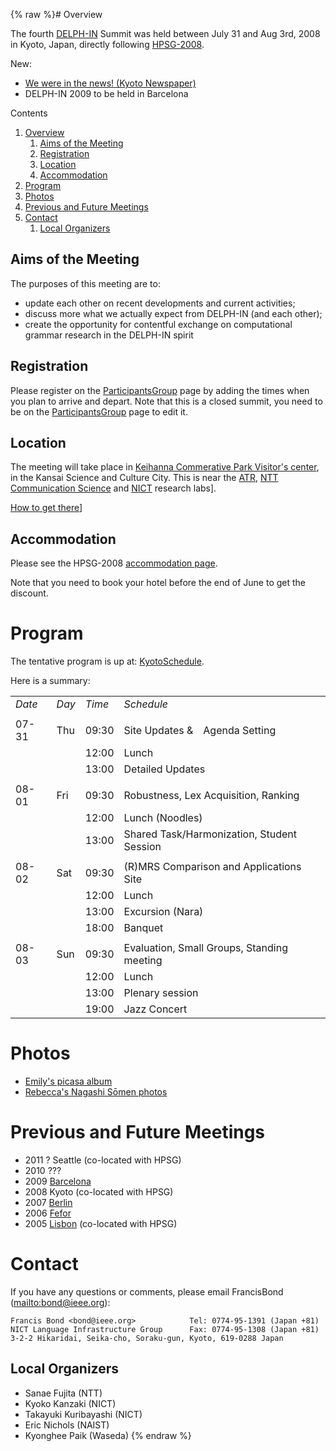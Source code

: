 {% raw %}# Overview

The fourth [DELPH-IN](http://www.delph-in.net) Summit was held between
July 31 and Aug 3rd, 2008 in Kyoto, Japan, directly following
[HPSG-2008](http://www.essex.ac.uk/linguistics/external/HPSG/Conferences/hpsg-2008/).

New:

- [We were in the news! (Kyoto
Newspaper)](http://www.kyoto-np.co.jp/article.php?mid=P2008080200056&genre=K1&area=K20)
- DELPH-IN 2009 to be held in Barcelona

Contents

1. [Overview](https://delph-in.github.io/docs/summits/KyotoTop)
   1. [Aims of the Meeting](https://delph-in.github.io/docs/summits/KyotoTop)
   2. [Registration](https://delph-in.github.io/docs/summits/KyotoTop)
   3. [Location](https://delph-in.github.io/docs/summits/KyotoTop)
   4. [Accommodation](https://delph-in.github.io/docs/summits/KyotoTop)
2. [Program](https://delph-in.github.io/docs/summits/KyotoTop)
3. [Photos](https://delph-in.github.io/docs/summits/KyotoTop)
4. [Previous and Future Meetings](https://delph-in.github.io/docs/summits/KyotoTop)
5. [Contact](https://delph-in.github.io/docs/summits/KyotoTop)
   1. [Local Organizers](https://delph-in.github.io/docs/summits/KyotoTop)

## Aims of the Meeting

The purposes of this meeting are to:

- update each other on recent developments and current activities;
- discuss more what we actually expect from DELPH-IN (and each other);
- create the opportunity for contentful exchange on computational
grammar research in the DELPH-IN spirit

## Registration

Please register on the [ParticipantsGroup](https://delph-in.github.io/docs/summits/ParticipantsGroup) page by
adding the times when you plan to arrive and depart. Note that this is a
closed summit, you need to be on the
[ParticipantsGroup](https://delph-in.github.io/docs/summits/ParticipantsGroup) page to edit it.

## Location

The meeting will take place in [Keihanna Commerative Park Visitor's
center](http://www.keihanna-park.jp/kouen_taniai.html#kouen_bizitasenta),
in the Kansai Science and Culture City. This is near the
[ATR](http://www.atr.jp/html/access/access.html), [NTT Communication
Science](http://www.kecl.ntt.co.jp/rps/index.html) and
[NICT](http://www2.nict.go.jp/x/x151/index_en.html) research labs\].

[How to get
there](/%5Bhttp%3A//www2.nict.go.jp/x/x161/en/member/bond/hpsg-2008/access-delphin.html)\]

## Accommodation

Please see the HPSG-2008 [accommodation
page](http://www2.nict.go.jp/x/x161/en/member/bond/hpsg-2008/hotel-e.html).

Note that you need to book your hotel before the end of June to get the
discount.

# Program

The tentative program is up at: [KyotoSchedule](https://delph-in.github.io/docs/summits/KyotoSchedule).

Here is a summary:

|        |       |        |                                            |
|--------|-------|--------|--------------------------------------------|
| *Date* | *Day* | *Time* | *Schedule*                                 |
|        |       |        |                                            |
| 07-31  | Thu   | 09:30  | Site Updates &　Agenda Setting             |
|        |       | 12:00  | Lunch                                      |
|        |       | 13:00  | Detailed Updates                           |
|        |       |        |                                            |
| 08-01  | Fri   | 09:30  | Robustness, Lex Acquisition, Ranking       |
|        |       | 12:00  | Lunch (Noodles)                            |
|        |       | 13:00  | Shared Task/Harmonization, Student Session |
|        |       |        |                                            |
| 08-02  | Sat   | 09:30  | (R)MRS Comparison and Applications Site    |
|        |       | 12:00  | Lunch                                      |
|        |       | 13:00  | Excursion (Nara)                           |
|        |       | 18:00  | Banquet                                    |
|        |       |        |                                            |
| 08-03  | Sun   | 09:30  | Evaluation, Small Groups, Standing meeting |
|        |       | 12:00  | Lunch                                      |
|        |       | 13:00  | Plenary session                            |
|        |       | 19:00  | Jazz Concert                               |

# Photos

- [Emily's picasa
album](http://picasaweb.google.com/emily.m.bender/DELPHINKeihanna?authkey=G_AVl1T7Hjg)
- [Rebecca's Nagashi Sōmen
photos](http://picasaweb.google.com/bec.dridan/NagashiSMen)

# Previous and Future Meetings

- 2011 ? Seattle (co-located with HPSG)
- 2010 ???
- 2009 [Barcelona](https://delph-in.github.io/docs/summits/BarcelonaTop)
- 2008 Kyoto (co-located with HPSG)
- 2007 [Berlin](https://delph-in.github.io/docs/summits/BerlinTop)
- 2006 [Fefor](https://delph-in.github.io/docs/summits/FeforTop)
- 2005 [Lisbon](https://delph-in.github.io/docs/summits/LisbonTop) (co-located with HPSG)

# Contact

If you have any questions or comments, please email
FrancisBond (<mailto:bond@ieee.org>):

    Francis Bond <bond@ieee.org>            Tel: 0774-95-1391 (Japan +81)
    NICT Language Infrastructure Group      Fax: 0774-95-1308 (Japan +81)   
    3-2-2 Hikaridai, Seika-cho, Soraku-gun, Kyoto, 619-0288 Japan  

## Local Organizers

- Sanae Fujita (NTT)
- Kyoko Kanzaki (NICT)
- Takayuki Kuribayashi (NICT)
- Eric Nichols (NAIST)
- Kyonghee Paik (Waseda)
<update date omitted for speed>{% endraw %}